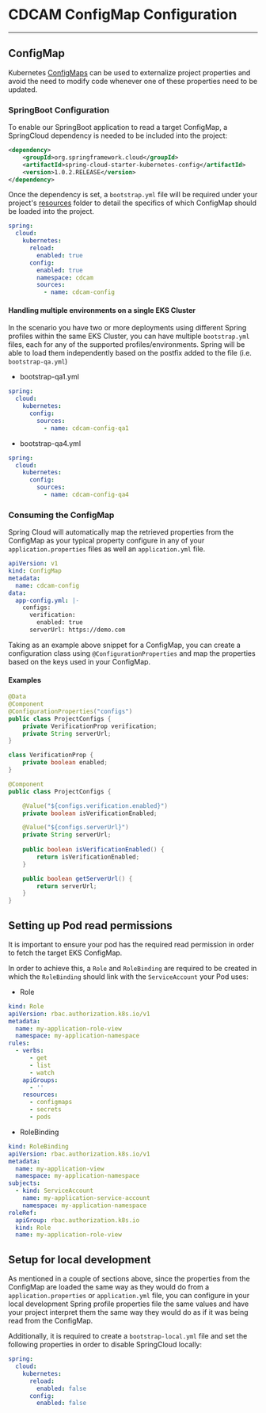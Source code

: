 # CDCAM ConfigMap Configuration

---

## ConfigMap
Kubernetes [ConfigMaps](https://kubernetes.io/docs/concepts/configuration/configmap/)
can be used to externalize project properties and avoid the need
to modify code whenever one of these properties need to be updated.

### SpringBoot Configuration
To enable our SpringBoot application to read a target ConfigMap, a SpringCloud dependency
is needed to be included into the project:
```xml
<dependency>
    <groupId>org.springframework.cloud</groupId>
    <artifactId>spring-cloud-starter-kubernetes-config</artifactId>
    <version>1.0.2.RELEASE</version>
</dependency>
```

Once the dependency is set, a `bootstrap.yml` file will be required under
your project's [resources](/src/main/resources) folder to detail the specifics  of which ConfigMap
should be loaded into the project.

```yaml
spring:
  cloud:
    kubernetes:
      reload:
        enabled: true
      config:
        enabled: true
        namespace: cdcam
        sources:
          - name: cdcam-config
```

#### Handling multiple environments on a single EKS Cluster
In the scenario you have two or more deployments using different Spring profiles
within the same EKS Cluster, you can have multiple `bootstrap.yml` files, each
for any of the supported profiles/environments. Spring will be able to load them
independently based on the postfix added to the file (i.e. `bootstrap-qa.yml`)

- bootstrap-qa1.yml
```yaml
spring:
  cloud:
    kubernetes:
      config:
        sources:
          - name: cdcam-config-qa1
```
- bootstrap-qa4.yml
```yaml
spring:
  cloud:
    kubernetes:
      config:
        sources:
          - name: cdcam-config-qa4
```

### Consuming the ConfigMap
Spring Cloud will automatically map the retrieved properties from the ConfigMap
as your typical property configure in any of your `application.properties` files as well
an `application.yml` file.

```yaml
apiVersion: v1
kind: ConfigMap
metadata:
  name: cdcam-config
data:
  app-config.yml: |-
    configs:
      verification:
        enabled: true
      serverUrl: https://demo.com
```

Taking as an example above snippet for a ConfigMap, you can create a configuration
class using `@ConfigurationProperties` and map the properties based on the keys used
in your ConfigMap.

#### Examples

```java
@Data
@Component
@ConfigurationProperties("configs")
public class ProjectConfigs {
    private VerificationProp verification;
    private String serverUrl;
}

class VerificationProp {
    private boolean enabled;
}
```

```java
@Component
public class ProjectConfigs {

    @Value("${configs.verification.enabled}")
    private boolean isVerificationEnabled;

    @Value("${configs.serverUrl}")
    private String serverUrl;
    
    public boolean isVerificationEnabled() {
        return isVerificationEnabled;
    }

    public boolean getServerUrl() {
        return serverUrl;
    }
}
```

## Setting up Pod read permissions
It is important to ensure your pod has the required read permission in order
to fetch the target EKS ConfigMap.

In order to achieve this, a `Role` and `RoleBinding` are required to be created
in which the `RoleBinding` should link with the `ServiceAccount` your Pod uses:

- Role
```yaml
kind: Role
apiVersion: rbac.authorization.k8s.io/v1
metadata:
  name: my-application-role-view
  namespace: my-application-namespace
rules:
  - verbs:
      - get
      - list
      - watch
    apiGroups:
      - ''
    resources:
      - configmaps
      - secrets
      - pods  
```

- RoleBinding
```yaml
kind: RoleBinding
apiVersion: rbac.authorization.k8s.io/v1
metadata:
  name: my-application-view
  namespace: my-application-namespace
subjects:
  - kind: ServiceAccount
    name: my-application-service-account
    namespace: my-application-namespace
roleRef:
  apiGroup: rbac.authorization.k8s.io
  kind: Role
  name: my-application-role-view
```

## Setup for local development
As mentioned in a couple of sections above, since the properties from the ConfigMap
are loaded the same way as they would do from a `application.properties` or
`application.yml` file, you can configure in your local development Spring profile
properties file the same values and have your project interpret them the same way
they would do as if it was being read from the ConfigMap.

Additionally, it is required to create a `bootstrap-local.yml` file and set the following properties in order to disable
SpringCloud locally:
```yaml
spring:
  cloud:
    kubernetes:
      reload:
        enabled: false
      config:
        enabled: false
```
